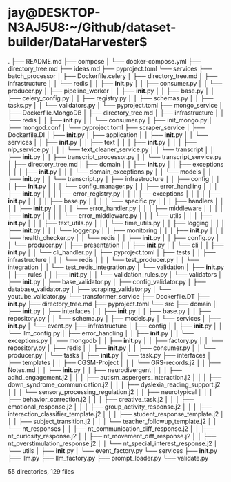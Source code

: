 # jay@DESKTOP-N3AJ5U8:~/Github/dataset-builder/DataHarvester$
.
├── README.md
├── compose
│   └── docker-compose.yml
├── directory_tree.md
├── ideas.md
├── pyproject.toml
└── services
    ├── batch_processor
    │   ├── Dockerfile.celery
    │   ├── directory_tree.md
    │   ├── infrastructure
    │   │   └── redis
    │   │       ├── __init__.py
    │   │       ├── consumer.py
    │   │       └── producer.py
    │   ├── pipeline_worker
    │   │   ├── __init__.py
    │   │   ├── base.py
    │   │   ├── celery_config.py
    │   │   ├── registry.py
    │   │   ├── schemas.py
    │   │   ├── tasks.py
    │   │   └── validators.py
    │   └── pyproject.toml
    ├── mongo_service
    │   ├── Dockerfile.MongoDB
    │   ├── directory_tree.md
    │   ├── infrastructure
    │   │   └── redis
    │   │       ├── __init__.py
    │   │       └── consumer.py
    │   ├── init_mongo.py
    │   ├── mongod.conf
    │   └── pyproject.toml
    ├── scraper_service
    │   ├── Dockerfile.DI
    │   ├── __init__.py
    │   ├── application
    │   │   ├── __init__.py
    │   │   └── services
    │   │       ├── __init__.py
    │   │       ├── text
    │   │       │   ├── __init__.py
    │   │       │   ├── nlp_service.py
    │   │       │   └── text_cleaner_service.py
    │   │       └── transcript
    │   │           ├── __init__.py
    │   │           ├── transcript_processor.py
    │   │           └── transcript_service.py
    │   ├── directory_tree.md
    │   ├── domain
    │   │   ├── __init__.py
    │   │   ├── exceptions
    │   │   │   ├── __init__.py
    │   │   │   └── domain_exceptions.py
    │   │   └── models
    │   │       ├── __init__.py
    │   │       └── transcript.py
    │   ├── infrastructure
    │   │   ├── config
    │   │   │   ├── __init__.py
    │   │   │   └── config_manager.py
    │   │   ├── error_handling
    │   │   │   ├── __init__.py
    │   │   │   ├── error_registry.py
    │   │   │   ├── exceptions
    │   │   │   │   ├── __init__.py
    │   │   │   │   ├── base.py
    │   │   │   │   └── specific.py
    │   │   │   ├── handlers
    │   │   │   │   ├── __init__.py
    │   │   │   │   └── error_handler.py
    │   │   │   ├── middleware
    │   │   │   │   ├── __init__.py
    │   │   │   │   └── error_middleware.py
    │   │   │   └── utils
    │   │   │       ├── __init__.py
    │   │   │       ├── text_utils.py
    │   │   │       └── time_utils.py
    │   │   ├── logging
    │   │   │   ├── __init__.py
    │   │   │   └── logger.py
    │   │   ├── monitoring
    │   │   │   ├── __init__.py
    │   │   │   └── health_checker.py
    │   │   └── redis
    │   │       ├── __init__.py
    │   │       ├── config.py
    │   │       └── producer.py
    │   ├── presentation
    │   │   ├── __init__.py
    │   │   └── cli
    │   │       ├── __init__.py
    │   │       └── cli_handler.py
    │   ├── pyproject.toml
    │   ├── tests
    │   │   ├── infrastructure
    │   │   │   └── redis
    │   │   │       └── test_producer.py
    │   │   └── integration
    │   │       └── test_redis_integration.py
    │   └── validation
    │       ├── __init__.py
    │       ├── rules
    │       │   ├── __init__.py
    │       │   └── validation_rules.py
    │       └── validators
    │           ├── __init__.py
    │           ├── base_validator.py
    │           ├── config_validator.py
    │           ├── database_validator.py
    │           ├── scraping_validator.py
    │           └── youtube_validator.py
    └── transformer_service
        ├── Dockerfile.DT
        ├── __init__.py
        ├── directory_tree.md
        ├── pyproject.toml
        └── src
            ├── domain
            │   ├── __init__.py
            │   ├── interfaces
            │   │   ├── __init__.py
            │   │   ├── base.py
            │   │   ├── repository.py
            │   │   └── schema.py
            │   ├── models.py
            │   └── services
            │       ├── __init__.py
            │       └── event.py
            ├── infrastructure
            │   ├── config
            │   │   ├── __init__.py
            │   │   └── llm_config.py
            │   ├── error_handling
            │   │   ├── __init__.py
            │   │   └── exceptions.py
            │   ├── mongodb
            │   │   ├── __init__.py
            │   │   ├── factory.py
            │   │   └── repository.py
            │   ├── redis
            │   │   ├── __init__.py
            │   │   ├── consumer.py
            │   │   └── producer.py
            │   └── tasks
            │       ├── __init__.py
            │       └── task.py
            ├── interfaces
            │   ├── templates
            │   │   ├── CGSM-Project
            │   │   │   └── GRS-records.j2
            │   │   ├── Notes.md
            │   │   ├── __init__.py
            │   │   ├── neurodivergent
            │   │   │   ├── adhd_engagement.j2
            │   │   │   ├── autism_aspergers_interaction.j2
            │   │   │   ├── down_syndrome_communication.j2
            │   │   │   ├── dyslexia_reading_support.j2
            │   │   │   └── sensory_processing_regulation.j2
            │   │   ├── neurotypical
            │   │   │   ├── behavior_correction.j2
            │   │   │   ├── creative_task.j2
            │   │   │   ├── emotional_response.j2
            │   │   │   ├── group_activity_response.j2
            │   │   │   ├── interaction_classifier_template.j2
            │   │   │   ├── student_response_template.j2
            │   │   │   ├── subject_transition.j2
            │   │   │   └── teacher_followup_template.j2
            │   │   └── nt_responses
            │   │       ├── nt_communication_diff_response.j2
            │   │       ├── nt_curiosity_response.j2
            │   │       ├── nt_movement_diff_response.j2
            │   │       ├── nt_overstimulation_response.j2
            │   │       └── nt_special_interest_response.j2
            │   └── utils
            │       ├── __init__.py
            │       └── event_factory.py
            └── services
                ├── __init__.py
                ├── llm.py
                ├── llm_factory.py
                ├── prompt_loader.py
                └── validate.py

55 directories, 129 files